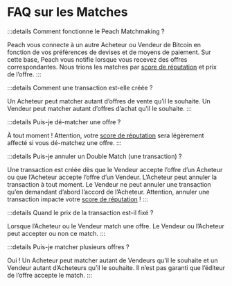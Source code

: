 # FAQ sur les Matches

:::details Comment fonctionne le Peach Matchmaking ?

Peach vous connecte à un autre Acheteur ou Vendeur de Bitcoin en fonction de vos préférences de devises et de moyens de paiement.
Sur cette base, Peach vous notifie lorsque vous recevez des offres correspondantes.
Nous trions les matches par [score de réputation](/faq/account/#what-does-the-peach-score-mean) et prix de l’offre.
:::

:::details Comment une transaction est-elle créée ?

Un Acheteur peut matcher autant d’offres de vente qu’il le souhaite.
Un Vendeur peut matcher autant d’offres d’achat qu’il le souhaite.
:::

:::details Puis-je dé-matcher une offre ?

À tout moment !
Attention, votre [score de réputation](/faq/account/#what-does-the-peach-score-mean) sera légèrement affecté si vous dé-matchez une offre.
:::

:::details Puis-je annuler un Double Match (une transaction) ?

Une transaction est créée dès que le Vendeur accepte l’offre d’un Acheteur ou que l’Acheteur accepte l’offre d’un Vendeur.
L’Acheteur peut annuler la transaction à tout moment.
Le Vendeur ne peut annuler une transaction qu’en demandant d’abord l’accord de l’Acheteur.
Attention, annuler une transaction impacte votre [score de réputation](/faq/account/#what-does-the-peach-score-mean) !
:::

:::details Quand le prix de la transaction est-il fixé ?

Lorsque l’Acheteur ou le Vendeur match une offre.
Le Vendeur ou l’Acheteur peut accepter ou non ce match.
:::

:::details Puis-je matcher plusieurs offres ?

Oui ! Un Acheteur peut matcher autant de Vendeurs qu’il le souhaite et un Vendeur autant d’Acheteurs qu’il le souhaite.
Il n’est pas garanti que l’éditeur de l’offre accepte le match.
:::
